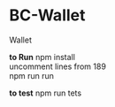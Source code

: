 # BC-Wallet
Wallet

**to Run**
npm install <br />
uncomment lines from 189 <br />
npm run run

**to test**
npm run tets
